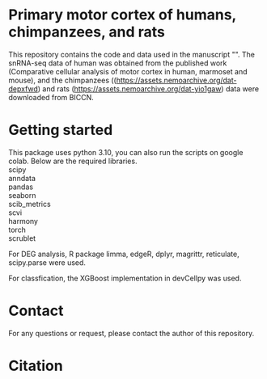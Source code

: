 # Primary motor cortex of humans, chimpanzees, and rats

This repository contains the code and data used in the manuscript "". The snRNA-seq data of human was obtained from the published work 
(Comparative cellular analysis of motor cortex in human, marmoset and mouse), 
and the chimpanzees ((https://assets.nemoarchive.org/dat-depxfwd) and rats (https://assets.nemoarchive.org/dat-yio1gaw) data were downloaded from BICCN. 

# Getting started

This package uses python 3.10, you can also run the scripts on google colab. 
Below are the required libraries. 
<br> scipy
<br> anndata
<br> pandas
<br> seaborn
<br> scib_metrics
<br> scvi
<br> harmony
<br> torch
<br> scrublet

For DEG analysis, R package limma, edgeR, dplyr, magrittr, reticulate, scipy.parse were used.

For classfication, the XGBoost implementation in devCellpy was used.

# Contact
For any questions or request, please contact the author of this repository.

# Citation
